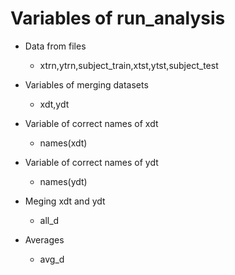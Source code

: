 # Variables of run_analysis

 * Data from files
     - xtrn,ytrn,subject_train,xtst,ytst,subject_test

 * Variables of merging datasets
     - xdt,ydt

 * Variable of correct names of xdt
     - names(xdt)

 * Variable of correct names of ydt
     - names(ydt)

 * Meging xdt and ydt
     - all_d
 
 * Averages
     - avg_d
